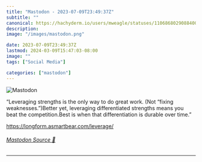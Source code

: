 ```yaml
---
title: "Mastodon - 2023-07-09T23:49:37Z"
subtitle: ""
canonical: https://hachyderm.io/users/mweagle/statuses/110686802908840066
description:
image: "/images/mastodon.png"

date: 2023-07-09T23:49:37Z
lastmod: 2024-03-09T15:47:03-08:00
image: ""
tags: ["Social Media"]

categories: ["mastodon"]
---
```

![Mastodon](/images/mastodon.png)

<p>“Leveraging strengths is the only way to do great work. (Not “fixing weaknesses.”)Better yet, leveraging differentiated strengths means you beat the competition.Best is when that differentiation is durable over time.”</p><p><a href="https://longform.asmartbear.com/leverage/" target="_blank" rel="nofollow noopener noreferrer" translate="no"><span class="invisible">https://</span><span class="ellipsis">longform.asmartbear.com/levera</span><span class="invisible">ge/</span></a></p>


###### [Mastodon Source 🐘](https://hachyderm.io/@mweagle/110686802908840066)

___
